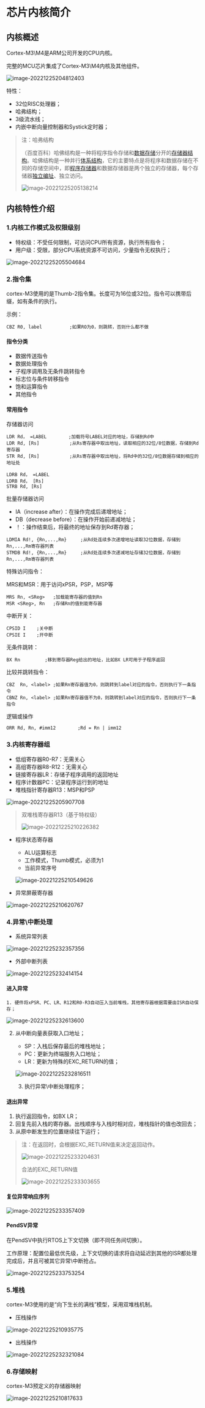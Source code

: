 # 芯片内核简介

## 内核概述

Cortex-M3\M4是ARM公司开发的CPU内核。

完整的MCU芯片集成了Cortex-M3\M4内核及其他组件。

![image-20221225204812403](./assets/image-20221225204812403.png)

特性：

+ 32位RISC处理器；
+ 哈弗结构；
+ 3级流水线；
+ 内嵌中断向量控制器和Systick定时器；

> 注：哈弗结构
>
> （百度百科）哈佛结构是一种将程序指令存储和[数据存储](https://baike.baidu.com/item/数据存储/9827490?fromModule=lemma_inlink)分开的[存储器结构](https://baike.baidu.com/item/存储器结构/15630130?fromModule=lemma_inlink)。哈佛结构是一种并行[体系结构](https://baike.baidu.com/item/体系结构?fromModule=lemma_inlink)，它的主要特点是将程序和数据存储在不同的存储空间中，即[程序存储器](https://baike.baidu.com/item/程序存储器/7661398?fromModule=lemma_inlink)和数据存储器是两个独立的存储器，每个存储器[独立编址](https://baike.baidu.com/item/独立编址/10391400?fromModule=lemma_inlink)、独立访问。
>
> ![image-20221225205138214](./assets/image-20221225205138214.png)

## 内核特性介绍

### 1.内核工作模式及权限级别

+ 特权级：不受任何限制，可访问CPU所有资源，执行所有指令；
+ 用户级：受限，部分CPU系统资源不可访问，少量指令无权执行；

![image-20221225205504684](./assets/image-20221225205504684.png)

### 2.指令集

cortex-M3使用的是Thumb-2指令集。长度可为16位或32位。指令可以携带后缀，如有条件的执行。

示例：

```assembly
CBZ R0, label          ;如果RO为0，则跳转，否则什么都不做
```

#### 指令分类

+ 数据传送指令
+ 数据处理指令
+ 子程序调用及无条件跳转指令
+ 标志位与条件转移指令
+ 饱和运算指令
+ 其他指令

#### 常用指令

存储器访问

```assembly
LDR Rd， =LABEL        ;加载符号LABEL对应的地址，存储到Rd中
LDR Rd, [Rs]           ;从Rs寄存器中取出地址，读取相应的32位/8位数据，存储到Rd寄存器
STR Rd, [Rs]           ;从Rs寄存器中取出地址，将Rd中的32位/8位数据存储到相应的地址处

LDRB Rd， =LABEL
LDRB Rd， [Rs]
STRB Rd, [Rs]
```

批量存储器访问

+ IA（increase after）：在操作完成后递增地址；
+ DB（decrease before）：在操作开始前递减地址；
+ ！：操作结束后，将最终的地址保存到Rd寄存器；

```assembly
LDMIA Rd!, {Rn,...,Rm}     ;从Rd处连续多次递增地址读取32位数据，存储到Rn,...,Rm寄存器列表
STMDB Rd!, {Rn,...,Rm}     ;从Rd处连续多次递减地址存储32位数据，存储到Rn,...,Rm寄存器列表
```

特殊访问指令：

MRS和MSR：用于访问xPSR，PSP，MSP等

```assembly
MRS Rn, <SReg>   ;加载能寄存器的值到Rn
MSR <SReg>, Rn   ;存储Rn的值到能寄存器
```

中断开关：

```assembly
CPSID I    ;关中断
CPSIE I    ;开中断
```

无条件跳转：

```assembly
BX Rn         ;移到寄存器Reg给出的地址，比如BX LR可用于子程序返回
```

比较并跳转指令：

```assembly
CBZ  Rn, <label> ;如果Rn寄存器值为0，则跳转到label对应的指令，否则执行下一条指令
CBNZ Rn, <label> ;如果Rn寄存器值不为0，则跳转到label对应的指令，否则执行下一条指令
```

逻辑或操作

```assembly
ORR Rd, Rn, #imm12        ;Rd = Rn | imm12
```

### 3.内核寄存器组

+ 低组寄存器R0-R7：无需关心
+ 高组寄存器R8-R12：无需关心
+ 链接寄存器LR：存储子程序调用的返回地址
+ 程序计数器PC：记录程序运行到的地址
+ 堆栈指针寄存器R13：MSP和PSP

![image-20221225205907708](./assets/image-20221225205907708.png)

> 双堆栈寄存器R13（基于特权级）
>
> ![image-20221225210226382](./assets/image-20221225210226382.png)

+ 程序状态寄存器

    + ALU运算标志
    + 工作模式，Thumb模式，必须为1
    + 当前异常序号

    ![image-20221225210549626](./assets/image-20221225210549626.png)

+ 异常屏蔽寄存器

![image-20221225210620767](./assets/image-20221225210620767.png)

### 4.异常\中断处理

+ 系统异常列表

![image-20221225232357356](./assets/image-20221225232357356.png)

+ 外部中断列表

![image-20221225232414154](./assets/image-20221225232414154.png)

#### 进入异常

	1. 硬件将xPSR、PC、LR、R12和R0-R3自动压入当前堆栈，其他寄存器根据需要由ISR自动保存；

![image-20221225232613600](./assets/image-20221225232613600.png)

 2. 从中断向量表获取入口地址；

    + SP：入栈后保存最后的堆栈地址；
    + PC：更新为终端服务入口地址；
    + LR：更新为特殊的EXC_RETURN的值；

    ![image-20221225232816511](./assets/image-20221225232816511.png)

	3. 执行异常\中断处理程序；

#### 退出异常

1. 执行返回指令，如BX LR；
2. 回复先前入栈的寄存器。出栈顺序与入栈时相对应，堆栈指针的值也改回去；
3. 从原中断发生的位置继续往下运行；

> 注：在返回时，会根据EXC_RETURN值来决定返回动作。
>
> ![image-20221225233204631](./assets/image-20221225233204631.png)
>
> 合法的EXC_RETURN值
>
> ![image-20221225233303655](./assets/image-20221225233303655.png)

#### 复位异常响应序列

![image-20221225233357409](./assets/image-20221225233357409.png)

#### PendSV异常

在PendSV中执行RTOS上下文切换（即不同任务间切换）。

工作原理：配置位最低优先级，上下文切换的请求将自动延迟到其他的ISR都处理完成后，并且可被其它异常\中断抢占。

![image-20221225233753254](./assets/image-20221225233753254.png)



### 5.堆栈

cortex-M3使用的是“向下生长的满栈”模型，采用双堆栈机制。

+ 压栈操作

![image-20221225210935775](./assets/image-20221225210935775.png)

+ 出栈操作

![image-20221225232321084](./assets/image-20221225232321084.png)

### 6.存储映射

cortex-M3预定义的存储器映射

![image-20221225210817633](./assets/image-20221225210817633.png)